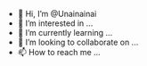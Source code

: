 - 👋 Hi, I’m @Unainainai
- 👀 I’m interested in ...
- 🌱 I’m currently learning ...
- 💞️ I’m looking to collaborate on ...
- 📫 How to reach me ...

<!---
Unainainai/Unainainai is a ✨ special ✨ repository because its `README.md` (this file) appears on your GitHub profile.
You can click the Preview link to take a look at your changes.
--->
